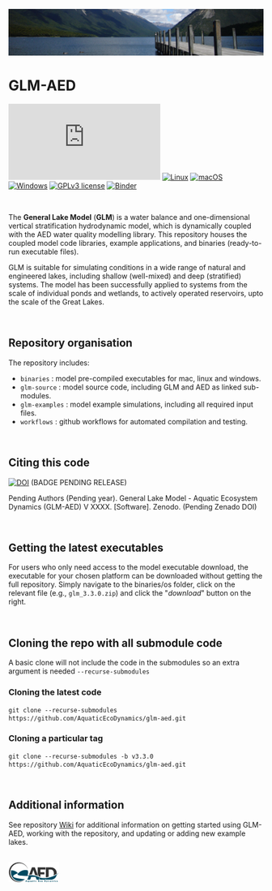 ![image](glm-examples/example_lakes_files/figure-gfm/lakenz.png)

# GLM-AED
[![Latest release](https://badgen.net/github/release/Naereen/Strapdown.js)](https://github.com/AquaticEcoDynamics/glm-aed/releases)
[![Linux](https://svgshare.com/i/Zhy.svg)](https://svgshare.com/i/Zhy.svg)
[![macOS](https://svgshare.com/i/ZjP.svg)](https://svgshare.com/i/ZjP.svg)
[![Windows](https://svgshare.com/i/ZhY.svg)](https://svgshare.com/i/ZhY.svg)
[![GPLv3 license](https://img.shields.io/badge/License-GPLv3-blue.svg)](http://perso.crans.org/besson/LICENSE.html)
[![Binder](https://mybinder.org/badge_logo.svg)](https://mybinder.org/v2/gh/AquaticEcoDynamics/glm-aed/HEAD?urlpath=rstudio)

<br>

The **General Lake Model** (**GLM**) is a water balance and one-dimensional vertical stratification hydrodynamic model, which is dynamically coupled with the AED water quality modelling library. This repository houses the coupled model code libraries, example applications, and binaries (ready-to-run executable files). 

GLM is suitable for simulating conditions in a wide range of natural and engineered lakes, including shallow (well-mixed) and deep (stratified) systems. The model has been successfully applied to systems from the scale of individual ponds and wetlands, to actively operated reservoirs, upto the scale of the Great Lakes.

<br>

## Repository organisation

The repository includes:

- `binaries` : model pre-compiled executables for mac, linux and windows.
- `glm-source` : model source code, including GLM and AED as linked sub-modules.
- `glm-examples` : model example simulations, including all required input files.
- `workflows` : github workflows for automated compilation and testing.

<br>

## Citing this code

[![DOI](https://zenodo.org/badge/DOI/10.5281/zenodo.6363500.svg)](https://doi.org/10.5281/zenodo.6363500) (BADGE PENDING RELEASE)

Pending Authors (Pending year). General Lake Model - Aquatic Ecosystem Dynamics (GLM-AED) V XXXX. [Software]. Zenodo. (Pending Zenado DOI)

<br>

## Getting the latest executables

For users who only need access to the model executable download, the executable for your chosen platform can be downloaded without getting the full repository. Simply navigate to the binaries/os folder, click on the relevant file (e.g., `glm_3.3.0.zip`) and click the "*download*" button on the right.

<br>

## Cloning the repo with all submodule code

A basic clone will not include the code in the submodules so an extra argument is needed `--recurse-submodules`

### Cloning the latest code
```
git clone --recurse-submodules https://github.com/AquaticEcoDynamics/glm-aed.git
```

### Cloning a particular tag
```
git clone --recurse-submodules -b v3.3.0 https://github.com/AquaticEcoDynamics/glm-aed.git
```

<br>

## Additional information

See repository [Wiki](https://github.com/AquaticEcoDynamics/glm-aed/wiki) for additional information on getting started using GLM-AED, working with the repository, and updating or adding new example lakes.

<br>

<img src="glm-source/admin/aed.png" alt="AED" width="100"/>


